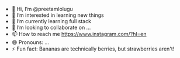 - 👋 Hi, I’m @preetamlolugu
- 👀 I’m interested in learning new things
- 🌱 I’m currently learning full stack
- 💞️ I’m looking to collaborate on ...
- 📫 How to reach me https://www.instagram.com/?hl=en
- 😄 Pronouns: ...
- ⚡ Fun fact: Bananas are technically berries, but strawberries aren't!

<!---
preetam72/preetam72 is a ✨ special ✨ repository because its `README.md` (this file) appears on your GitHub profile.
You can click the Preview link to take a look at your changes.
--->
